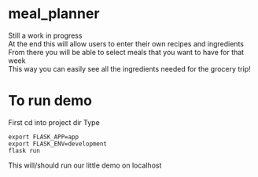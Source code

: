 # meal_planner

Still a work in progress  
At the end this will allow users to enter their own recipes and ingredients  
From there you will be able to select meals that you want to have for that week  
This way you can easily see all the ingredients needed for the grocery trip!

# To run demo
First cd into project dir
Type
```
export FLASK_APP=app
export FLASK_ENV=development
flask run
```

This will/should run our little demo on localhost 
